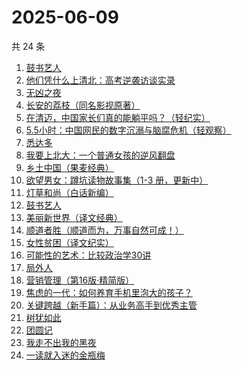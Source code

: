 # 2025-06-09

共 24 条

<!-- BEGIN WEREAD -->
<!-- 最后更新时间 2025-06-09 15:17:59 +0800 -->
1. [鼓书艺人](https://weread.qq.com/web/bookDetail/22c32350813ab89d7g0178fa)
1. [他们凭什么上清北：高考逆袭访谈实录](https://weread.qq.com/web/bookDetail/19632920813aba03dg018bc6)
1. [无凶之夜](https://weread.qq.com/web/bookDetail/1fb32f40813aba021g01336f)
1. [长安的荔枝（同名影视原著）](https://weread.qq.com/web/bookDetail/cc932860813ab67c2g014597)
1. [在清迈，中国家长们真的能躺平吗？（轻纪实）](https://weread.qq.com/web/bookDetail/fb532120813ab9fd4g01456c)
1. [5.5小时：中国网民的数字沉溺与脑腐危机（轻观察）](https://weread.qq.com/web/bookDetail/97a32ca0813ab9fa9g011104)
1. [悉达多](https://weread.qq.com/web/bookDetail/dac326e0813ab9fcbg014003)
1. [我要上北大：一个普通女孩的逆风翻盘](https://weread.qq.com/web/bookDetail/b7b32db0813ab9fe8g01041b)
1. [乡土中国（果麦经典）](https://weread.qq.com/web/bookDetail/30d320b0813ab7120g018c2e)
1. [欲望男女：蹲坑读物故事集（1-3 册，更新中）](https://weread.qq.com/web/bookDetail/849323e0813ab9f7fg011847)
1. [灯草和尚（白话新编）](https://weread.qq.com/web/bookDetail/78932230813aba024g012c5f)
1. [鼓书艺人](https://weread.qq.com/web/bookDetail/9a732620813ab73c3g0179e2)
1. [美丽新世界（译文经典）](https://weread.qq.com/web/bookDetail/92532760718b9cce9259f4d)
1. [顺道者胜（顺道而为，万事自然可成！）](https://weread.qq.com/web/bookDetail/f1832020813ab9fe4g012bf1)
1. [女性贫困（译文纪实）](https://weread.qq.com/web/bookDetail/316326107235cfca316b489)
1. [可能性的艺术：比较政治学30讲](https://weread.qq.com/web/bookDetail/9ea325a0813ab6d00g01640c)
1. [局外人](https://weread.qq.com/web/bookDetail/1e8327a0813ab9f50g010600)
1. [营销管理（第16版·精简版）](https://weread.qq.com/web/bookDetail/dd332b80813ab9b89g012936)
1. [焦虑的一代：如何养育手机里泡大的孩子？](https://weread.qq.com/web/bookDetail/33132870813ab9fd0g016372)
1. [关键跨越（新手篇）：从业务高手到优秀主管](https://weread.qq.com/web/bookDetail/08132510721e4236081430c)
1. [树犹如此](https://weread.qq.com/web/bookDetail/cc532ba05e2d95cc51efb00)
1. [团圆记](https://weread.qq.com/web/bookDetail/b64323c0813ab9595g0181f0)
1. [我走不出我的黑夜](https://weread.qq.com/web/bookDetail/36932a20813ab9ee8g015d45)
1. [一读就入迷的金瓶梅](https://weread.qq.com/web/bookDetail/e6332270813ab9f7fg015328)
<!-- END WEREAD -->